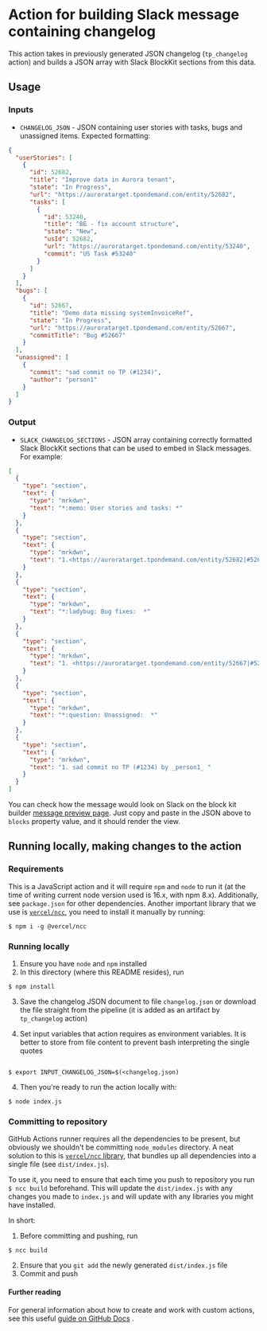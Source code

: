 # Action for building Slack message containing changelog

This action takes in previously generated JSON changelog (`tp_changelog` action) and builds a JSON
array
with Slack BlockKit sections from this data.

## Usage

### Inputs

* `CHANGELOG_JSON` - JSON containing user stories with tasks, bugs and unassigned items. Expected
  formatting:

```json
{
  "userStories": [
    {
      "id": 52682,
      "title": "Improve data in Aurora tenant",
      "state": "In Progress",
      "url": "https://auroratarget.tpondemand.com/entity/52682",
      "tasks": [
        {
          "id": 53240,
          "title": "BE - fix account structure",
          "state": "New",
          "usId": 52682,
          "url": "https://auroratarget.tpondemand.com/entity/53240",
          "commit": "US Task #53240"
        }
      ]
    }
  ],
  "bugs": [
    {
      "id": 52667,
      "title": "Demo data missing systemInvoiceRef",
      "state": "In Progress",
      "url": "https://auroratarget.tpondemand.com/entity/52667",
      "commitTitle": "Bug #52667"
    }
  ],
  "unassigned": [
    {
      "commit": "sad commit no TP (#1234)",
      "author": "person1"
    }
  ]
}
```

### Output

* `SLACK_CHANGELOG_SECTIONS` - JSON array containing correctly formatted Slack BlockKit sections
  that can be used to embed in Slack messages. For example:

```json
[
  {
    "type": "section",
    "text": {
      "type": "mrkdwn",
      "text": "*:memo: User stories and tasks: *"
    }
  },
  {
    "type": "section",
    "text": {
      "type": "mrkdwn",
      "text": "1.<https://auroratarget.tpondemand.com/entity/52682|#52682>  Improve data in Aurora tenant: _(In progress)_ \n> 1.1.  <https://auroratarget.tpondemand.com/entity/53240|#53240> BE - fix account structure _(Done)_ \n\n"
    }
  },
  {
    "type": "section",
    "text": {
      "type": "mrkdwn",
      "text": "*:ladybug: Bug fixes:  *"
    }
  },
  {
    "type": "section",
    "text": {
      "type": "mrkdwn",
      "text": "1. <https://auroratarget.tpondemand.com/entity/52667|#52667> Demo data missing systemInvoiceRef _(Fixed)_\n 2. <https://auroratarget.tpondemand.com/entity/53624|#53624> Unable to login to Opus UAT after deploy _(Closed)_"
    }
  },
  {
    "type": "section",
    "text": {
      "type": "mrkdwn",
      "text": "*:question: Unassigned:  *"
    }
  },
  {
    "type": "section",
    "text": {
      "type": "mrkdwn",
      "text": "1. sad commit no TP (#1234) by _person1_ "
    }
  }
]
```

You can check how the message would look on Slack on the block kit
builder [message preview page](https://app.slack.com/block-kit-builder/). Just copy and paste in the
JSON above to `blocks` property value, and it should render the view.

## Running locally, making changes to the action

### Requirements

This is a JavaScript action and it will require `npm` and `node` to run it (at the time of writing
current node version
used is 16.x, with npm 8.x). Additionally, see `package.json` for other dependencies. Another
important library that we
use is [`vercel/ncc`](https://github.com/vercel/ncc), you need to install it manually by running:

```shell
$ npm i -g @vercel/ncc
````

### Running locally

1. Ensure you have `node` and `npm` installed
2. In this directory (where this README resides), run

 ```shell 
 $ npm install
 ```

3. Save the changelog JSON document to file `changelog.json` or download the file straight from the pipeline 
(it is added as an artifact by `tp_changelog` action)

4. Set input variables that action requires as environment variables. It is better to store
from file content to prevent bash interpreting the single quotes

``` shell

$ export INPUT_CHANGELOG_JSON=$(<changelog.json)
```

4. Then you're ready to run the action locally with:

 ```shell
 $ node index.js
 ```

### Committing to repository

GitHub Actions runner requires all the dependencies to be present, but obviously we shouldn't be
committing `node_modules` directory. A neat solution to this
is [`vercel/ncc` library](https://github.com/vercel/ncc),
that bundles up all dependencies into a single file (see `dist/index.js`).

To use it, you need to ensure that each time you push to repository you run `$ ncc build`
beforehand. This will update
the `dist/index.js` with any changes you made to `index.js` and will update with any libraries you
might have installed.

In short:

1. Before committing and pushing, run

 ```shell
$ ncc build
 ```

2. Ensure that you `git add` the newly generated `dist/index.js` file
3. Commit and push

#### Further reading

For general information about how to create and work with custom actions, see this
useful [guide on GitHub Docs](https://docs.github.com/en/actions/creating-actions/creating-a-javascript-action)
.
